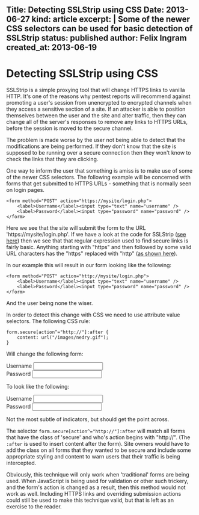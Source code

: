 Title: Detecting SSLStrip using CSS
Date: 2013-06-27
kind: article
excerpt: |
    Some of the newer CSS selectors can be used for basic detection of
    SSLStrip
status: published
author: Felix Ingram
created_at: 2013-06-19
---
# Detecting SSLStrip using CSS

SSLStrip is a simple proxying tool that will change HTTPS links to vanilla
HTTP. It's one of the reasons why pentest reports will recommend against
promoting a user's session from unencrypted to encrypted channels when they
access a sensitive section of a site. If an attacker is able to position
themselves between the user and the site and alter traffic, then they can
change all of the server's responses to remove any links to HTTPS URLs, before
the session is moved to the secure channel.

The problem is made worse by the user not being able to detect that the
modifications are being performed. If they don't know that the site is supposed
to be running over a secure connection then they won't know to check the links
that they are clicking.

One way to inform the user that something is amiss is to make use of some of
the newer CSS selectors. The following example will be concerned with forms
that get submitted to HTTPS URLs - something that is normally seen on login
pages.

    <form method="POST" action="https://mysite/login.php">
        <label>Username</label><input type="text" name="username" />
        <label>Password</label><input type="password" name="password" />
    </form>

Here we see that the site will submit the form to the URL
'https://mysite/login.php'. If we have a look at the code for SSLStrip
([see here](https://github.com/moxie0/sslstrip/blob/master/sslstrip/ServerConnection.py#L31))
then we see that that regular expression used to find secure links is fairly
basic. Anything starting with "https" and then followed by some valid URL
characters has the "https" replaced with "http"
([as shown here](https://github.com/moxie0/sslstrip/blob/master/sslstrip/ServerConnection.py#L144])).

In our example this will result in our form looking like the following:

    <form method="POST" action="http://mysite/login.php">
        <label>Username</label><input type="text" name="username" />
        <label>Password</label><input type="password" name="password" />
    </form>

And the user being none the wiser.

In order to detect this change with CSS we need to use attribute value
selectors. The following CSS rule:

    form.secure[action^="http://"]:after {
        content: url("/images/nedry.gif");
    }

<style type="text/css">
    form.secure[action^="http://"]:after {
        content: url("/images/nedry.gif");
    }
</style>

Will change the following form:

<form class="secure" method="POST" action="https://#">
    <label for="username1">Username</label>
    <input type="text" name="username1" id="username1" /><br/>
    <label for="password1">Password</label>
    <input type="password" name="password1" id="password1" />
</form>

To look like the following:

<form class="secure" method="POST" action="http://#">
    <label for="username2">Username</label>
    <input type="text" name="username2" id="username2" /><br/>
    <label for="password2">Password</label>
    <input type="password" name="password2" id="password2" /><br/>
</form>

Not the most subtle of indicators, but should get the point across.

The selector `form.secure[action^="http://"]:after` will match all forms that
have the class of 'secure' and who's action begins with "http://". (The `:after`
is used to insert content after the form). Site owners would have to add the
class on all forms that they wanted to be secure and include some appropriate
styling and content to warn users that their traffic is being intercepted.

Obviously, this technique will only work when 'traditional' forms are being
used. When JavaScript is being used for validation or other such trickery, and
the form's action is changed as a result, then this method would not work as
well. Including HTTPS links and overriding submission actions could still be
used to make this technique valid, but that is left as an exercise to the
reader.
